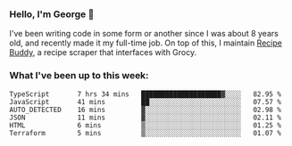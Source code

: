 ### Hello, I'm George 👋

I've been writing code in some form or another since I was about 8 years old, and recently made it my full-time job. On top of this, I maintain [Recipe Buddy](https://github.com/georgegebbett/recipe-buddy), a recipe scraper that interfaces with Grocy.  

<!--
**georgegebbett/georgegebbett** is a ✨ _special_ ✨ repository because its `README.md` (this file) appears on your GitHub profile.

Here are some ideas to get you started:

- 🔭 I’m currently working on ...
- 🌱 I’m currently learning ...
- 👯 I’m looking to collaborate on ...
- 🤔 I’m looking for help with ...
- 💬 Ask me about ...
- 📫 How to reach me: ...
- 😄 Pronouns: ...
- ⚡ Fun fact: ...
-->

### What I've been up to this week:
<!--START_SECTION:waka-->

```text
TypeScript       7 hrs 34 mins   ████████████████████▓░░░░   82.95 %
JavaScript       41 mins         ██░░░░░░░░░░░░░░░░░░░░░░░   07.57 %
AUTO_DETECTED    16 mins         ▓░░░░░░░░░░░░░░░░░░░░░░░░   02.98 %
JSON             11 mins         ▓░░░░░░░░░░░░░░░░░░░░░░░░   02.11 %
HTML             6 mins          ▒░░░░░░░░░░░░░░░░░░░░░░░░   01.25 %
Terraform        5 mins          ▒░░░░░░░░░░░░░░░░░░░░░░░░   01.07 %
```

<!--END_SECTION:waka-->
